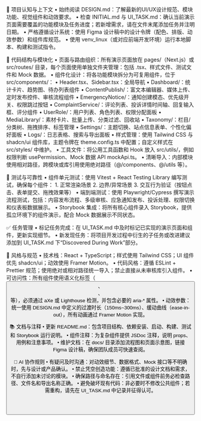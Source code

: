 🔄 项目认知与上下文
	•	始终阅读 DESIGN.md：了解最新的UI/UX设计规范、模块功能、视觉组件和动效要求。
	•	检查 INITIAL.md 与 UI_TASK.md：确认当前演示页面需要覆盖的功能模块及任务进度；若新增需求，请在文件末尾添加任务并注明日期。
	•	严格遵循设计系统：使用 Figma 设计稿中的设计令牌（配色、排版、动效参数）和组件库规范。
	•	使用 venv_linux（或对应前端开发环境）运行本地脚本、构建和测试指令。

🧱 代码结构与模块化
	•	页面与路由组织：所有演示页面放在 pages/（Next.js）或 src/routes/ 目录，每个页面使用单独文件夹管理：包括 .tsx、样式文件、测试文件和 Mock 数据。
	•	组件化设计：将各功能模块拆分为可复用组件，位于 src/components/：
	•	Header.tsx、Sidebar.tsx：全局导航
	•	Dashboard/：统计卡片、趋势图、待办列表组件
	•	ContentPublish/：富文本编辑器、媒体上传、定时发布控件、审核流程组件
	•	EmergencyNotice/：通知创建模态、优先级开关、权限跳过按钮
	•	ComplaintService/：评论列表、投诉详情时间轴、回复输入框、评分组件
	•	UserRole/：用户列表、角色列表、权限分配面板
	•	MediaLibrary/：素材卡片、批量上传、分类过滤、回收站
	•	Taxonomy/：栏目/分类树、拖拽排序、标签管理
	•	Settings/：主题切换、站点信息表单、个性化偏好面板
	•	Logs/：日志表格、搜索与导出面板
	•	样式管理：使用 Tailwind CSS 与 shadcn/ui 组件库，主题令牌在 theme.config.ts 中配置；自定义样式在 src/styles/ 中维护。
	•	工具文件：将公用工具函数和 Hook 放入 src/utils/，例如权限判断 usePermission、Mock 数据 API mockApi.ts。
	•	清晰导入：内部模块使用相对路径，跨模块或库引用使用绝对路径（@/components、@/utils 等）。

🧪 测试与可靠性
	•	组件单元测试：使用 Vitest + React Testing Library 编写测试，确保每个组件：
	1.	正常渲染场景
	2.	边界/异常场景
	3.	交互行为验证（按钮点击、表单提交、拖拽效果等）
	•	端到端测试：使用 Playwright/Cypress 撰写演示流程测试，包括：内容发布流程、多级审核、应急通知发布、投诉处理、权限切换和仪表板数据展示。
	•	Storybook 集成：将所有核心组件录入 Storybook，提供孤立环境下的组件演示，配合 Mock 数据展示不同状态。

✅ 任务管理
	•	标记任务完成：在 UI_TASK.md 中及时标记已实现的演示页面和组件，更新实现细节。
	•	新发现任务：将项目开发过程中衍生的子任务或改进建议添加到 UI_TASK.md 下“Discovered During Work”部分。

📎 风格与规范
	•	技术栈：React + TypeScript；样式使用 Tailwind CSS；UI 组件优先 shadcn/ui；动效使用 Framer Motion。
	•	代码风格：遵循 ESLint + Prettier 规范；使用绝对或相对路径统一导入；禁止直接从未审核库引入组件。
	•	可访问性：所有组件使用语义化标签（<button>、<header>、<main> 等），必须通过 aXe 或 Lighthouse 检测，并包含必要的 aria-* 属性。
	•	动效参数：统一使用 DESIGN.md 中定义的过渡时长（150ms~300ms）、缓动曲线（ease-in-out），所有动画通过 Framer Motion 实现。

📚 文档与注释
	•	更新 README.md：包含项目结构、依赖安装、启动、构建、测试和 Storybook 运行说明。
	•	组件注释：为复杂组件提供 JSDoc 注释，说明 props、用例和注意事项。
	•	维护文档：在 docs/ 目录添加流程图和页面示意图，链接 Figma 设计稿，确保团队成员可快速查阅。

🧠 AI 协作规则
	•	有疑问及时沟通：对动效细节、数据格式、Mock 接口等不明确时，先与设计或产品确认。
	•	禁止凭空创造功能：遵循已批准的设计文档和需求，不自行添加未讨论的模块。
	•	确保路径与命名存在：引用文件或组件前务必检查路径、文件名和导出名称正确。
	•	避免破坏现有代码：非必要时不修改公共组件；若需重构，请先在 UI_TASK.md 中记录并征得认可。